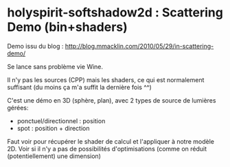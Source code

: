 # holyspirit-softshadow2d : Scattering Demo (bin+shaders)

Demo issu du blog : http://blog.mmacklin.com/2010/05/29/in-scattering-demo/

Se lance sans problème vie Wine.

Il n'y pas les sources (CPP) mais les shaders, ce qui est normalement suffisant (du moins ça m'a suffit la dernière fois ^^)

C'est une démo en 3D (sphère, plan), avec 2 types de source de lumières gérées:
- ponctuel/directionnel : position
- spot : position + direction

Faut voir pour récupérer le shader de calcul et l'appliquer à notre modèle 2D.
Voir si il n'y a pas de possibilités d'optimisations (comme on réduit (potentiellement) une dimension)
